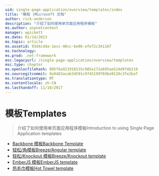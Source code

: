 ```yaml
---
uid: single-page-application/overview/templates/index
title: "模板 |Microsoft 文档"
author: rick-anderson
description: "介绍了如何使用单页面应用程序模板"
ms.author: aspnetcontent
manager: wpickett
ms.date: 01/14/2013
ms.topic: article
ms.assetid: 93d4cdda-1ecc-40cc-be06-efe72c34116f
ms.technology: 
ms.prod: .net-framework
msc.legacyurl: /single-page-application/overview/templates
msc.type: chapter
ms.openlocfilehash: 095f6a92191b535c985e172a695ae524d974b210
ms.sourcegitcommit: 9a9483aceb34591c97451997036a9120c3fe2baf
ms.translationtype: MT
ms.contentlocale: zh-CN
ms.lasthandoff: 11/10/2017
---
```

<a name="templates"></a><span data-ttu-id="0d2ab-103">模板</span><span class="sxs-lookup"><span data-stu-id="0d2ab-103">Templates</span></span>
====================
> <span data-ttu-id="0d2ab-104">介绍了如何使用单页面应用程序模板</span><span class="sxs-lookup"><span data-stu-id="0d2ab-104">Introduction to using Single Page Application templates</span></span>


- [<span data-ttu-id="0d2ab-105">Backbone 模板</span><span class="sxs-lookup"><span data-stu-id="0d2ab-105">Backbone Template</span></span>](backbonejs-template.md)
- [<span data-ttu-id="0d2ab-106">轻松/角模板</span><span class="sxs-lookup"><span data-stu-id="0d2ab-106">Breeze/Angular template</span></span>](breezeangular-template.md)
- [<span data-ttu-id="0d2ab-107">轻松/Knockout 模板</span><span class="sxs-lookup"><span data-stu-id="0d2ab-107">Breeze/Knockout template</span></span>](breezeknockout-template.md)
- [<span data-ttu-id="0d2ab-108">EmberJS 模板</span><span class="sxs-lookup"><span data-stu-id="0d2ab-108">EmberJS template</span></span>](emberjs-template.md)
- [<span data-ttu-id="0d2ab-109">热毛巾模板</span><span class="sxs-lookup"><span data-stu-id="0d2ab-109">Hot Towel template</span></span>](hottowel-template.md)
